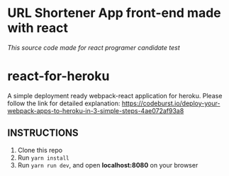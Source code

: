 # URL Shortener App front-end made with react

*This source code made for react programer candidate test*

# react-for-heroku
A simple deployment ready webpack-react application for heroku.
Please follow the link for detailed explanation: https://codeburst.io/deploy-your-webpack-apps-to-heroku-in-3-simple-steps-4ae072af93a8

## INSTRUCTIONS

1.  Clone this repo
2.  Run `yarn install`
3.  Run `yarn run dev`, and open **localhost:8080** on your browser

